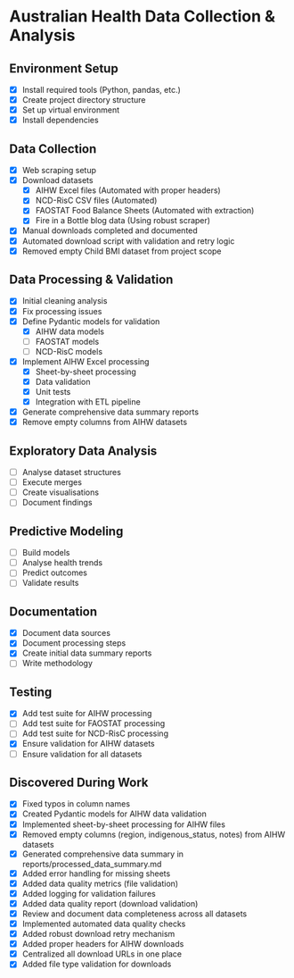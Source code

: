 # Australian Health Data Collection & Analysis

## Environment Setup
- [x] Install required tools (Python, pandas, etc.)
- [x] Create project directory structure
- [x] Set up virtual environment
- [x] Install dependencies

## Data Collection
- [x] Web scraping setup
- [x] Download datasets
  - [x] AIHW Excel files (Automated with proper headers)
  - [x] NCD-RisC CSV files (Automated)
  - [x] FAOSTAT Food Balance Sheets (Automated with extraction)
  - [x] Fire in a Bottle blog data (Using robust scraper)
- [x] Manual downloads completed and documented
- [x] Automated download script with validation and retry logic
- [x] Removed empty Child BMI dataset from project scope

## Data Processing & Validation
- [x] Initial cleaning analysis
- [x] Fix processing issues
- [x] Define Pydantic models for validation
  - [x] AIHW data models
  - [ ] FAOSTAT models
  - [ ] NCD-RisC models
- [x] Implement AIHW Excel processing
  - [x] Sheet-by-sheet processing
  - [x] Data validation
  - [x] Unit tests
  - [x] Integration with ETL pipeline
- [x] Generate comprehensive data summary reports
- [x] Remove empty columns from AIHW datasets

## Exploratory Data Analysis
- [ ] Analyse dataset structures
- [ ] Execute merges
- [ ] Create visualisations
- [ ] Document findings

## Predictive Modeling
- [ ] Build models
- [ ] Analyse health trends
- [ ] Predict outcomes
- [ ] Validate results

## Documentation
- [x] Document data sources
- [x] Document processing steps
- [x] Create initial data summary reports
- [ ] Write methodology

## Testing
- [x] Add test suite for AIHW processing
- [ ] Add test suite for FAOSTAT processing
- [ ] Add test suite for NCD-RisC processing
- [x] Ensure validation for AIHW datasets
- [ ] Ensure validation for all datasets

## Discovered During Work
- [x] Fixed typos in column names
- [x] Created Pydantic models for AIHW data validation
- [x] Implemented sheet-by-sheet processing for AIHW files
- [x] Removed empty columns (region, indigenous_status, notes) from AIHW datasets
- [x] Generated comprehensive data summary in reports/processed_data_summary.md
- [x] Added error handling for missing sheets
- [x] Added data quality metrics (file validation)
- [x] Added logging for validation failures
- [x] Added data quality report (download validation)
- [x] Review and document data completeness across all datasets
- [x] Implemented automated data quality checks
- [x] Added robust download retry mechanism
- [x] Added proper headers for AIHW downloads
- [x] Centralized all download URLs in one place
- [x] Added file type validation for downloads

